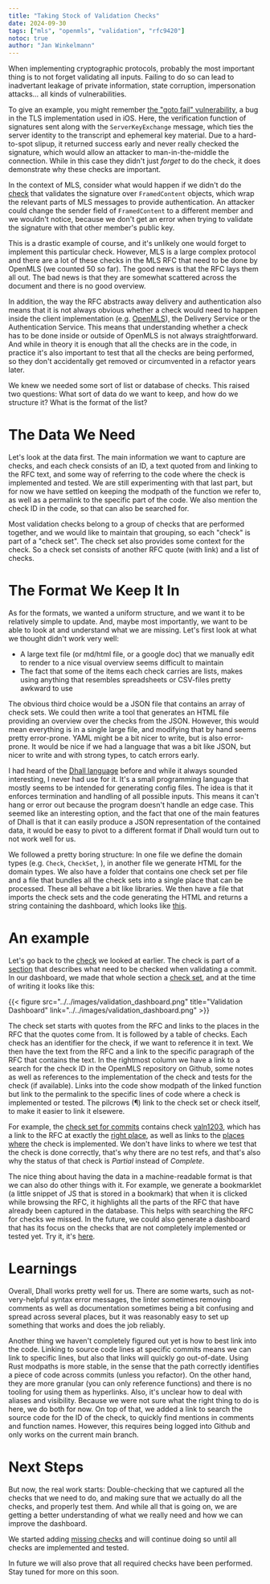 ```yaml
---
title: "Taking Stock of Validation Checks"
date: 2024-09-30
tags: ["mls", "openmls", "validation", "rfc9420"]
notoc: true
author: "Jan Winkelmann"
---
```


When implementing cryptographic protocols, probably the most important thing is to not forget validating all inputs. Failing to do so can lead to inadvertant leakage of private information, state corruption, impersonation attacks... all kinds of vulnerabilities.

To give an example, you might remember [the "goto fail" vulnerability], a bug in the TLS implementation used in iOS. Here, the verification function of signatures sent along with the `ServerKeyExchange` message, which ties the server identity to the transcript and ephemeral key material. Due to a hard-to-spot slipup, it returned success early and never really checked the signature, which would allow an attacker to man-in-the-middle the connection. While in this case they didn't just _forget_ to do the check, it does demonstrate why these checks are important.

In the context of MLS, consider what would happen if we didn't do the [check][FramedContent Signature Validation Check RFC] that validates the signature over `FramedContent` objects, which wrap the relevant parts of MLS messages to provide authentication. An attacker could change the sender field of `FramedContent` to a different member and we wouldn't notice, because we don't get an error when trying to validate the signature with that other member's public key.

This is a drastic example of course, and it's unlikely one would forget to implement this particular check. However, MLS is a large complex protocol and there are a lot of these checks in the MLS RFC that need to be done by OpenMLS (we counted 50 so far). The good news is that the RFC lays them all out. The bad news is that they are somewhat scattered across the document and there is no good overview.

In addition, the way the RFC abstracts away delivery and authentication also means that it is not always obvious whether a check would need to happen inside the client implementation (e.g. [OpenMLS]), the Delivery Service or the Authentication Service. This means that understanding whether a check has to be done inside or outside of OpenMLS is not always straightforward. And while in theory it is enough that all the checks are in the code, in practice it's also important to test that all the checks are being performed, so they don't accidentally get removed or circumvented in a refactor years later.

We knew we needed some sort of list or database of checks. This raised two questions: What sort of data do we want to keep, and how do we structure it? What is the format of the list?

# The Data We Need

Let's look at the data first. The main information we want to capture are checks, and each check consists of an ID, a text quoted from and linking to the RFC text, and some way of referring to the code where the check is implemented and tested. We are still experimenting with that last part, but for now we have settled on keeping the modpath of the function we refer to, as well as a permalink to the specific part of the code. We also mention the check ID in the code, so that can also be searched for.

Most validation checks belong to a group of checks that are performed together, and we would like to maintain that grouping, so each "check" is part of a "check set". The check set also provides some context for the check. So a check set consists of another RFC quote (with link) and a list of checks.

# The Format We Keep It In

As for the formats, we wanted a uniform structure, and we want it to be relatively simple to update. And, maybe most importantly, we want to be able to look at and understand what we are missing. Let's first look at what we thought didn't work very well:

- A large text file (or md/html file, or a google doc) that we manually edit to render to a nice visual overview seems difficult to maintain
- The fact that some of the items each check carries are lists, makes using anything that resembles spreadsheets or CSV-files pretty awkward to use

The obvious third choice would be a JSON file that contains an array of check sets. We could then write a tool that generates an HTML file providing an overview over the checks from the JSON. However, this would mean everything is in a single large file, and modifying that by hand seems pretty error-prone. YAML might be a bit nicer to write, but is also error-prone. It would be nice if we had a language that was a bit like JSON, but nicer to write and with strong types, to catch errors early.

I had heard of the [Dhall language] before and while it always sounded interesting, I never had use for it. It's a small programming language that mostly seems to be intended for generating config files. The idea is that it enforces termination and handling of all possible inputs. This means it can't hang or error out because the program doesn't handle an edge case. This seemed like an interesting option, and the fact that one of the main features of Dhall is that it can easily produce a JSON representation of the contained data, it would be easy to pivot to a different format if Dhall would turn out to not work well for us.

We followed a pretty boring structure: In one file we define the domain types (e.g. `Check`, `CheckSet`, ), in another file we generate HTML for the domain types. We also have a folder that contains one check set per file and a file that bundles all the check sets into a single place that can be processed. These all behave a bit like libraries. We then have a file that imports the check sets and the code generating the HTML and returns a string containing the dashboard, which looks like [this](https://validation.openmls.tech).

# An example

Let's go back to the [check][FramedContent Signature Validation Check RFC] we looked at earlier. The check is part of a [section][Commit Validation Section RFC] that describes what need to be checked when validating a commit. In our dashboard, we made that whole section a [check set][Commit Validation Check Set Dashboard], and at the time of writing it looks like this:

<!-- ![](https://md.cryspen.com/uploads/upload_76ae7721e9602891a60a302b0f2eaa63.png) -->
{{< figure src="../../images/validation_dashboard.png" title="Validation Dashboard" link="../../images/validation_dashboard.png" >}}

The check set starts with quotes from the RFC and links to the places in the RFC that the quotes come from. It is followed by a table of checks. Each check has an identifier for the check, if we want to reference it in text. We then have the text from the RFC and a link to the specific paragraph of the RFC that contains the text. In the rightmost column we have a link to a search for the check ID in the OpenMLS repository on Github, some notes as well as references to the implementation of the check and tests for the check (if available). Links into the code show modpath of the linked function but link to the permalink to the specific lines of code where a check is implemented or tested. The pilcrows (¶) link to the check set or check itself, to make it easier to link it elsewere.

For example, the [check set for commits][Commit Validation Check Set Dashboard] contains check [valn1203][FramedContent Signature Validation Check Dashboard], which has a link to the RFC at exactly the [right place][FramedContent Signature Validation Check RFC], as well as links to the [places][code link 1] [where][code link 2] the check is implemented. We don't have links to where we test that the check is done correctly, that's why there are no test refs, and that's also why the status of that check is _Partial_ instead of _Complete_.

The nice thing about having the data in a machine-readable format is that we can also do other things with it. For example, we generate a bookmarklet (a little snippet of JS that is stored in a bookmark) that when it is clicked while browsing the RFC, it highlights all the parts of the RFC that have already been captured in the database. This helps with searching the RFC for checks we missed. In the future, we could also generate a dashboard that has its focus on the checks that are not completely implemented or tested yet. Try it, it's [here](https://validation.openmls.tech/bookmarklet.html).

# Learnings

Overall, Dhall works pretty well for us. There are some warts, such as not-very-helpful syntax error messages, the linter sometimes removing comments as well as documentation sometimes being a bit confusing and spread across several places, but it was reasonably easy to set up something that works and does the job reliably.

Another thing we haven't completely figured out yet is how to best link into the code. Linking to source code lines at specific commits means we can link to specific lines, but also that links will quickly go out-of-date. Using Rust modpaths is more stable, in the sense that the path correctly identifies a piece of code across commits (unless you refactor). On the other hand, they are more granular (you can only reference functions) and there is no tooling for using them as hyperlinks. Also, it's unclear how to deal with aliases and visibility. Because we were not sure what the right thing to do is here, we do both for now. On top of that, we added a link to search the source code for the ID of the check, to quickly find mentions in comments and function names. However, this requires being logged into Github and only works on the current main branch.

# Next Steps

But now, the real work starts: Double-checking that we captured all the checks that we need to do, and making sure that we actually do all the checks, and properly test them. And while all that is going on, we are getting a better understanding of what we really need and how we can improve the dashboard.

We started adding [missing checks](https://github.com/openmls/openmls/pull/1655) and will continue doing so until all checks are implemented and tested.

In future we will also prove that all required checks have been performed. Stay tuned for more on this soon.

[the "goto fail" vulnerability]: https://www.imperialviolet.org/2014/02/22/applebug.html
[openmls]: https://github.com/openmls/openmls
[dhall language]: https://dhall-lang.org/

[Commit Validation Section RFC]: https://www.rfc-editor.org/rfc/rfc9420.html#section-12.4.2
[Commit Validation Check Set Dashboard]: https://validation.openmls.tech/#cs12
[FramedContent Signature Validation Check RFC]: https://www.rfc-editor.org/rfc/rfc9420.html#section-12.4.2-2.3
[FramedContent Signature Validation Check Dashboard]: https://validation.openmls.tech/#valn1203
[code link 1]: https://github.com/openmls/openmls/blob/5067034708f2332b0dfd8d7d28eb6618fd38f4c7/openmls/src/group/mls_group/processing.rs#L273-L274
[code link 2]: https://github.com/openmls/openmls/blob/5067034708f2332b0dfd8d7d28eb6618fd38f4c7/openmls/src/group/public_group/process.rs#L203-L204
